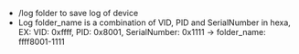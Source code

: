 - /log folder to save log of device
- Log folder_name is a combination of VID, PID and SerialNumber in hexa, 
EX: VID: 0xffff, PID: 0x8001, SerialNumber: 0x1111 -> folder_name: ffff8001-1111